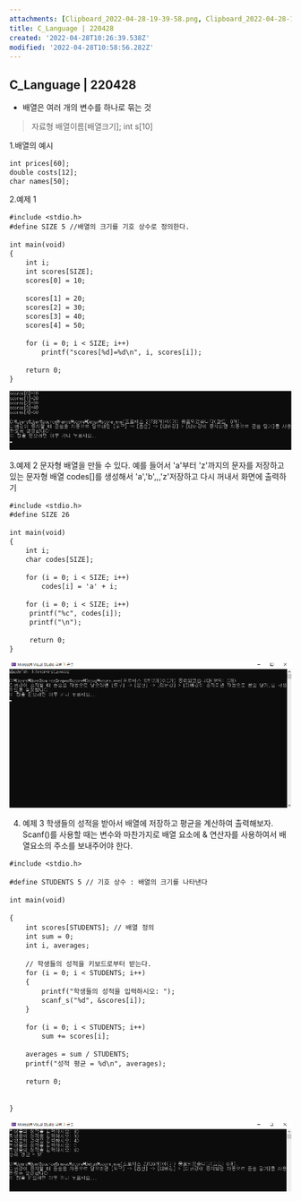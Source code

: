 ```yaml
---
attachments: [Clipboard_2022-04-28-19-39-58.png, Clipboard_2022-04-28-19-47-00.png, Clipboard_2022-04-28-19-58-07.png]
title: C_Language | 220428
created: '2022-04-28T10:26:39.538Z'
modified: '2022-04-28T10:58:56.282Z'
---
```


## C_Language | 220428



- 배열은 여러 개의 변수를 하나로 묶는 것

> 자료형 배열이름[배열크기];
> int s[10]


1.배열의 예시
```
int prices[60];
double costs[12];
char names[50];
```



2.예제 1

```
#include <stdio.h>
#define SIZE 5 //배열의 크기를 기호 상수로 정의한다.

int main(void)
{
	int i;
	int scores[SIZE];
	scores[0] = 10;

	scores[1] = 20;
	scores[2] = 30;
	scores[3] = 40;
	scores[4] = 50;

	for (i = 0; i < SIZE; i++)
		printf("scores[%d]=%d\n", i, scores[i]);
	
	return 0;
}
```

![Clipboard_2022-04-28-19-39-58.png](https://github.com/jinsirie/TIL/blob/dbf0ccb9f31991c64876b7a68aa2ac6d8fb5aca1/img/Clipboard_2022-04-28-19-39-58.png)


3.예제 2
문자형 배열을 만들 수 있다. 예를 들어서 'a'부터 'z'까지의 문자를 저장하고 있는 문자형 배열 codes[]를 생성해서 'a','b',,,'z'저장하고 다시 꺼내서 화면에 출력하기


```
#include <stdio.h>
#define SIZE 26

int main(void)
{
	int i;
	char codes[SIZE];

	for (i = 0; i < SIZE; i++)
		codes[i] = 'a' + i;

	for (i = 0; i < SIZE; i++)
	 printf("%c", codes[i]);
	 printf("\n");

	 return 0;
}

```

![Clipboard_2022-04-28-19-47-00.png](https://github.com/jinsirie/TIL/blob/dbf0ccb9f31991c64876b7a68aa2ac6d8fb5aca1/img/Clipboard_2022-04-28-19-47-00.png)


4. 예제 3
학생들의 성적을 받아서 배열에 저장하고 평균을 계산하여 출력해보자. Scanf()를 사용할 때는 변수와 마찬가지로 배열 요소에 & 연산자를 사용하여서 배열요소의 주소를 보내주어야 한다.

```
#include <stdio.h>

#define STUDENTS 5 // 기호 상수 : 배열의 크기를 나타낸다

int main(void)

{
	int scores[STUDENTS]; // 배열 정의
	int sum = 0;
	int i, averages;

	// 학생들의 성적을 키보드로부터 받는다.
	for (i = 0; i < STUDENTS; i++)
	{
		printf("학생들의 성적을 입력하시오: ");
		scanf_s("%d", &scores[i]);
	}
	
	for (i = 0; i < STUDENTS; i++)
		sum += scores[i];

	averages = sum / STUDENTS;
	printf("성적 평균 = %d\n", averages);

	return 0;


}

```


![Clipboard_2022-04-28-19-58-07.png](https://github.com/jinsirie/TIL/blob/dbf0ccb9f31991c64876b7a68aa2ac6d8fb5aca1/img/Clipboard_2022-04-28-19-58-07.png)

